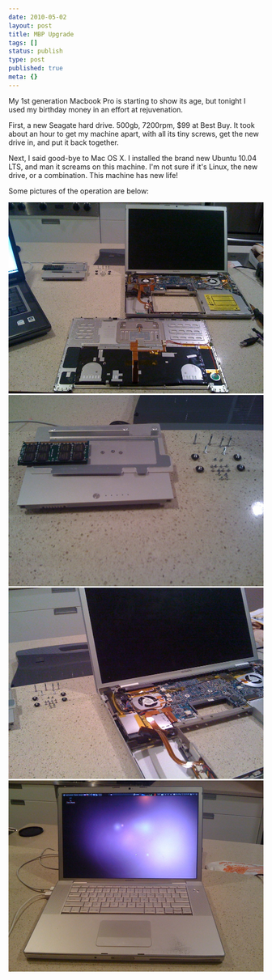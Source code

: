 ```yaml
---
date: 2010-05-02
layout: post
title: MBP Upgrade
tags: []
status: publish
type: post
published: true
meta: {}
---
```


My 1st generation Macbook Pro is starting to show its age, but tonight I used my birthday money in an effort at rejuvenation.

First, a new Seagate hard drive. 500gb, 7200rpm, $99 at Best Buy. It took about an hour to get my machine apart, with all its tiny screws, get the new drive in, and put it back together.

Next, I said good-bye to Mac OS X. I installed the brand new Ubuntu 10.04 LTS, and man it screams on this machine. I'm not sure if it's Linux, the new drive, or a combination. This machine has new life!

Some pictures of the operation are below:

![pic](/images/img_0310.jpg.scaled.1000.jpg)
![pic](/images/img_0312.jpg.scaled.1000.jpg)
![pic](/images/img_0313.jpg.scaled.1000.jpg)
![pic](/images/img_0315.jpg.scaled.1000.jpg)
